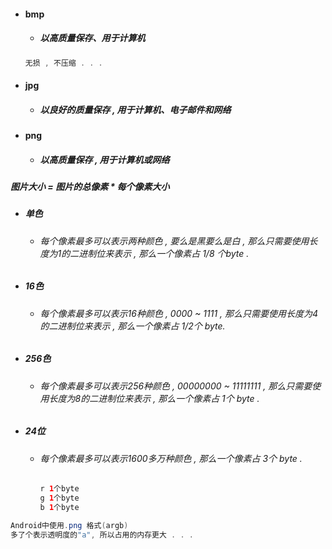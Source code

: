 * #### bmp

  * ##### 以高质量保存、用于计算机

  ```java
  无损 , 不压缩 . . .
  ```
* #### jpg

  * ##### 以良好的质量保存 , 用于计算机、电子邮件和网络
* #### png

  * ##### 以高质量保存 , 用于计算机或网络

##### 图片大小 = 图片的总像素 \* 每个像素大小

* ##### 单色

  * ###### 每个像素最多可以表示两种颜色 , 要么是黑要么是白 , 那么只需要使用长度为1的二进制位来表示 , 那么一个像素占 1/8 个byte .
* ##### 16色

  * ###### 每个像素最多可以表示16种颜色 , 0000 ~ 1111 , 那么只需要使用长度为4的二进制位来表示 , 那么一个像素占 1/2个 byte.
* ##### 256色

  * ###### 每个像素最多可以表示256种颜色 , 00000000 ~ 11111111 , 那么只需要使用长度为8的二进制位来表示 , 那么一个像素占 1个 byte .
* ##### 24位

  * ###### 每个像素最多可以表示1600多万种颜色 , 那么一个像素占 3个 byte .

    ```java
    r 1个byte
    g 1个byte
    b 1个byte
    ```

```java
Android中使用.png 格式(argb)
多了个表示透明度的"a", 所以占用的内存更大 . . .
```



